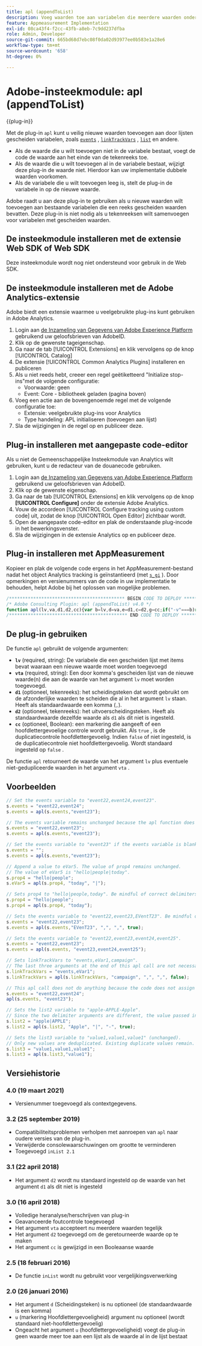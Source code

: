 ```yaml
---
title: apl (appendToList)
description: Voeg waarden toe aan variabelen die meerdere waarden ondersteunen.
feature: Appmeasurement Implementation
exl-id: 08ca43f4-f2cc-43fb-a8eb-7c9dd237dfba
role: Admin, Developer
source-git-commit: 665bd68d7ebc08f0da02d93977ee0b583e1a28e6
workflow-type: tm+mt
source-wordcount: '658'
ht-degree: 0%

---
```


# Adobe-insteekmodule: apl (appendToList)

{{plug-in}}

Met de plug-in `apl` kunt u veilig nieuwe waarden toevoegen aan door lijsten gescheiden variabelen, zoals [`events`](../page-vars/events/events-overview.md) , [`linkTrackVars`](../config-vars/linktrackvars.md) , [`list`](../page-vars/list.md) en andere.

* Als de waarde die u wilt toevoegen niet in de variabele bestaat, voegt de code de waarde aan het einde van de tekenreeks toe.
* Als de waarde die u wilt toevoegen al in de variabele bestaat, wijzigt deze plug-in de waarde niet. Hierdoor kan uw implementatie dubbele waarden voorkomen.
* Als de variabele die u wilt toevoegen leeg is, stelt de plug-in de variabele in op de nieuwe waarde.

Adobe raadt u aan deze plug-in te gebruiken als u nieuwe waarden wilt toevoegen aan bestaande variabelen die een reeks gescheiden waarden bevatten. Deze plug-in is niet nodig als u tekenreeksen wilt samenvoegen voor variabelen met gescheiden waarden.

## De insteekmodule installeren met de extensie Web SDK of Web SDK

Deze insteekmodule wordt nog niet ondersteund voor gebruik in de Web SDK.

## De insteekmodule installeren met de Adobe Analytics-extensie

Adobe biedt een extensie waarmee u veelgebruikte plug-ins kunt gebruiken in Adobe Analytics.

1. Login aan [ de Inzameling van Gegevens van Adobe Experience Platform ](https://experience.adobe.com/data-collection) gebruikend uw geloofsbrieven van AdobeID.
1. Klik op de gewenste tageigenschap.
1. Ga naar de tab [!UICONTROL Extensions] en klik vervolgens op de knop [!UICONTROL Catalog]
1. De extensie [!UICONTROL Common Analytics Plugins] installeren en publiceren
1. Als u niet reeds hebt, creeer een regel geëtiketteerd &quot;Initialize stop-ins&quot;met de volgende configuratie:
   * Voorwaarde: geen
   * Event: Core - bibliotheek geladen (pagina boven)
1. Voeg een actie aan de bovengenoemde regel met de volgende configuratie toe:
   * Extensie: veelgebruikte plug-ins voor Analytics
   * Type handeling: APL initialiseren (toevoegen aan lijst)
1. Sla de wijzigingen in de regel op en publiceer deze.

## Plug-in installeren met aangepaste code-editor

Als u niet de Gemeenschappelijke Insteekmodule van Analytics wilt gebruiken, kunt u de redacteur van de douanecode gebruiken.

1. Login aan [ de Inzameling van Gegevens van Adobe Experience Platform ](https://experience.adobe.com/data-collection) gebruikend uw geloofsbrieven van AdobeID.
1. Klik op de gewenste eigenschap.
1. Ga naar de tab [!UICONTROL Extensions] en klik vervolgens op de knop **[!UICONTROL Configure]** onder de extensie Adobe Analytics.
1. Vouw de accordeon [!UICONTROL Configure tracking using custom code] uit, zodat de knop [!UICONTROL Open Editor] zichtbaar wordt.
1. Open de aangepaste code-editor en plak de onderstaande plug-incode in het bewerkingsvenster.
1. Sla de wijzigingen in de extensie Analytics op en publiceer deze.

## Plug-in installeren met AppMeasurement

Kopieer en plak de volgende code ergens in het AppMeasurement-bestand nadat het object Analytics tracking is geïnstantieerd (met [`s_gi`](../functions/s-gi.md) ). Door opmerkingen en versienummers van de code in uw implementatie te behouden, helpt Adobe bij het oplossen van mogelijke problemen.

```js
/******************************************* BEGIN CODE TO DEPLOY *******************************************/
/* Adobe Consulting Plugin: apl (appendToList) v4.0 */
function apl(lv,va,d1,d2,cc){var b=lv,d=va,e=d1,c=d2,g=cc;if("-v"===b)return{plugin:"apl",version:"4.0"};var h=function(){if("undefined"!==typeof window.s_c_il)for(var k=0,b;k<window.s_c_il.length;k++)if(b=window.s_c_il[k],b._c&&"s_c"===b._c)return b}();"undefined"!==typeof h&&(h.contextData.apl="4.0");window.inList=window.inList||function(b,d,c,e){if("string"!==typeof d)return!1;if("string"===typeof b)b=b.split(c||",");else if("object"!==typeof b)return!1;c=0;for(a=b.length;c<a;c++)if(1==e&&d===b[c]||d.toLowerCase()===b[c].toLowerCase())return!0;return!1};if(!b||"string"===typeof b){if("string"!==typeof d||""===d)return b;e=e||",";c=c||e;1==c&&(c=e,g||(g=1));2==c&&1!=g&&(c=e);d=d.split(",");h=d.length;for(var f=0;f<h;f++)window.inList(b,d[f],e,g)||(b=b?b+c+d[f]:d[f])}return b};
/******************************************** END CODE TO DEPLOY ********************************************/
```

## De plug-in gebruiken

De functie `apl` gebruikt de volgende argumenten:

* **`lv`** (required, string): De variabele die een gescheiden lijst met items bevat waaraan een nieuwe waarde moet worden toegevoegd
* **`vta`** (required, string): Een door komma&#39;s gescheiden lijst van de nieuwe waarde(n) die aan de waarde van het argument `lv` moet worden toegevoegd.
* **`d1`** (optioneel, tekenreeks): het scheidingsteken dat wordt gebruikt om de afzonderlijke waarden te scheiden die al in het argument `lv` staan.  Heeft als standaardwaarde een komma (`,`).
* **`d2`** (optioneel, tekenreeks): het uitvoerscheidingsteken. Heeft als standaardwaarde dezelfde waarde als `d1` als dit niet is ingesteld.
* **`cc`** (optioneel, Boolean): een markering die aangeeft of een hoofdlettergevoelige controle wordt gebruikt. Als `true` , is de duplicatiecontrole hoofdlettergevoelig. Indien `false` of niet ingesteld, is de duplicatiecontrole niet hoofdlettergevoelig. Wordt standaard ingesteld op `false` .

De functie `apl` retourneert de waarde van het argument `lv` plus eventuele niet-gedupliceerde waarden in het argument `vta` .

## Voorbeelden

```js
// Set the events variable to "event22,event24,event23".
s.events = "event22,event24";
s.events = apl(s.events,"event23");

// The events variable remains unchanged because the apl function does not add duplicate values
s.events = "event22,event23";
s.events = apl(s.events,"event23");

// Set the events variable to "event23" if the events variable is blank
s.events = "";
s.events = apl(s.events,"event23");

// Append a value to eVar5. The value of prop4 remains unchanged.
// The value of eVar5 is "hello|people|today".
s.prop4 = "hello|people";
s.eVar5 = apl(s.prop4, "today", "|");

// Sets prop4 to "hello|people,today". Be mindful of correct delimiters!
s.prop4 = "hello|people";
s.prop4 = apl(s.prop4, "today");

// Sets the events variable to "event22,event23,EVentT23". Be mindful of capitalization when using the cc argument!
s.events = "event22,event23";
s.events = apl(s.events,"EVenT23", ",", ",", true);

// Sets the events variable to "event22,event23,event24,event25".
s.events = "event22,event23";
s.events = apl(s.events, "event23,event24,event25");

// Sets linkTrackVars to "events,eVar1,campaign".
// The last three arguments at the end of this apl call are not necessary because they match the default argument values.
s.linkTrackVars = "events,eVar1";
s.linkTrackVars = apl(s.linkTrackVars, "campaign", ",", ",", false);

// This apl call does not do anything because the code does not assign the returned value to a variable.
s.events = "event22,event24";
apl(s.events, "event23");

// Sets the list2 variable to "apple-APPLE-Apple".
// Since the two delimiter arguments are different, the value passed in is delimited by "|", then joined together by "-".
s.list2 = "apple|APPLE";
s.list2 = apl(s.list2, "Apple", "|", "-", true);

// Sets the list3 variable to "value1,value1,value1" (unchanged).
// Only new values are deduplicated. Existing duplicate values remain.
s.list3 = "value1,value1,value1";
s.list3 = apl(s.list3,"value1");
```

## Versiehistorie

### 4.0 (19 maart 2021)

* Versienummer toegevoegd als contextgegevens.

### 3.2 (25 september 2019)

* Compatibiliteitsproblemen verholpen met aanroepen van `apl` naar oudere versies van de plug-in.
* Verwijderde consolewaarschuwingen om grootte te verminderen
* Toegevoegd `inList 2.1`

### 3.1 (22 april 2018)

* Het argument `d2` wordt nu standaard ingesteld op de waarde van het argument `d1` als dit niet is ingesteld

### 3.0 (16 april 2018)

* Volledige heranalyse/herschrijven van plug-in
* Geavanceerde foutcontrole toegevoegd
* Het argument `vta` accepteert nu meerdere waarden tegelijk
* Het argument `d2` toegevoegd om de geretourneerde waarde op te maken
* Het argument `cc` is gewijzigd in een Booleaanse waarde

### 2.5 (18 februari 2016)

* De functie `inList` wordt nu gebruikt voor vergelijkingsverwerking

### 2.0 (26 januari 2016)

* Het argument `d` (Scheidingsteken) is nu optioneel (de standaardwaarde is een komma)
* `u` (markering Hoofdlettergevoeligheid) argument nu optioneel (wordt standaard niet-hoofdlettergevoelig)
* Ongeacht het argument `u` (hoofdlettergevoeligheid) voegt de plug-in geen waarde meer toe aan een lijst als de waarde al in de lijst bestaat

